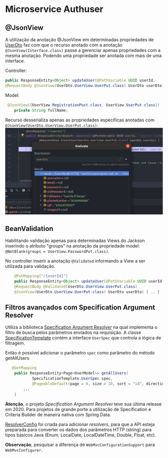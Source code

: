 # Microservice Authuser

## @JsonView

A utilização da anotação @JsonView em determinadas propriedades de [UserDto](src/main/java/com/ead/authuser/dtos/UserDto.java) faz com que o recurso anotado com a anotação `@JsonView(Interface.class)` passe a gerenciar apenas propriedades com a mesma anotação. 
Podendo uma propriedade ser anotada com mais de uma interface.

Controller:
```java
public ResponseEntity<Object> updateUser(@PathVariable UUID userId,
@RequestBody @JsonView(UserDto.UserView.UserPut.class) UserDto userDto) {
```

Model:
```java
 @JsonView({UserView.RegistrationPost.class, UserView.UserPut.class})
    private String fullName;
```
Recurso desserializa apenas as propriedades especificas anotadas com `@JsonView(UserDto.UserView.UserPut.class)`:
![JsonView](../assets/jsonview.png)

## BeanValidation

Habilitando validação apenas para determinadas Views do Jackson inserindo o atributo "groups" na anotação da propriedade model:
`@NotBlank(groups = UserView.PasswordPut.class)`.

No controller inserir a anotação `@Validated` informando a View a ser utilizada para validação.
```java
    @PutMapping("/{userId}")
    public ResponseEntity<Object> updateUser(@PathVariable UUID userId,
    @RequestBody @Validated(UserDto.UserView.UserPut.class)
    @JsonView(UserDto.UserView.UserPut.class) UserDto userDto) { .. } 
```

## Filtros avançados com Specification Argument Resolver

Utiliza a biblioteca [Specification Argument Resolver](https://github.com/tkaczmarzyk/specification-arg-resolver) na qual implementa o filtro de busca pelos parâmetros enviados na requisição.
A classe [SpecificationTemplate](src/main/java/com/ead/authuser/specifications/SpecificationTemplate.java) contém a interface `UserSpec` que controla a lógica de filtragem.

Então é possível adicionar o parâmetro `spec` como parâmetro do método getAllUsers

```java
   @GetMapping
    public ResponseEntity<Page<UserModel>> getAllUsers(
            SpecificationTemplate.UserSpec spec,
            @PageableDefault(page = 0, size = 10, sort = "id", direction = Sort.Direction.ASC) Pageable pageable) {
        ...
    }
```
<b>Atenção</b>, o projeto _Specification Argument Resolver_ teve sua última release em 2020. Para projetos de grande porte a utilização de Specification e Criteria Builder de maneira nativa com Spring Data. 

[ResolverConfig](src/main/java/com/ead/authuser/configs/ResolverConfig.java) foi criada para adicionar _resolvers_, para que a API esteja preparada para converter os dados dos parâmetros HTTP (string) para tipos básicos Java (Enum, LocalDate, LocalDateTime, Double, Float, etc).
 
<b>Observação</b>, pesquisar a diferença de `WebMvcConfigurationSupport` para `WebMvcConfigurer`.